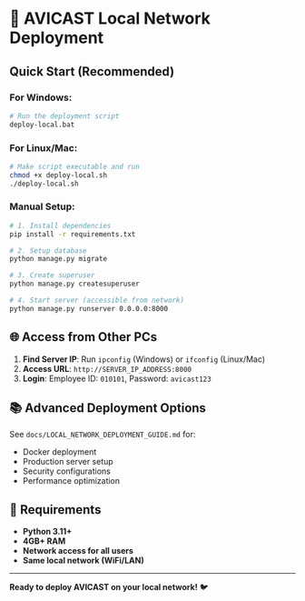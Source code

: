 # 🚀 AVICAST Local Network Deployment

## Quick Start (Recommended)

### For Windows:
```bash
# Run the deployment script
deploy-local.bat
```

### For Linux/Mac:
```bash
# Make script executable and run
chmod +x deploy-local.sh
./deploy-local.sh
```

### Manual Setup:
```bash
# 1. Install dependencies
pip install -r requirements.txt

# 2. Setup database
python manage.py migrate

# 3. Create superuser
python manage.py createsuperuser

# 4. Start server (accessible from network)
python manage.py runserver 0.0.0.0:8000
```

## 🌐 Access from Other PCs

1. **Find Server IP**: Run `ipconfig` (Windows) or `ifconfig` (Linux/Mac)
2. **Access URL**: `http://SERVER_IP_ADDRESS:8000`
3. **Login**: Employee ID: `010101`, Password: `avicast123`

## 📚 Advanced Deployment Options

See `docs/LOCAL_NETWORK_DEPLOYMENT_GUIDE.md` for:
- Docker deployment
- Production server setup
- Security configurations
- Performance optimization

## 🔧 Requirements

- **Python 3.11+**
- **4GB+ RAM**
- **Network access for all users**
- **Same local network (WiFi/LAN)**

---

**Ready to deploy AVICAST on your local network!** 🐦
